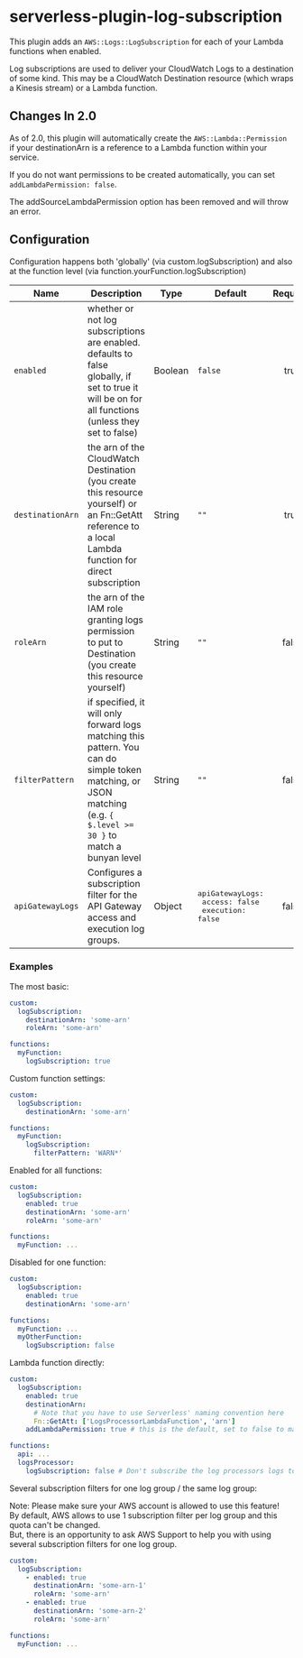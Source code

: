# serverless-plugin-log-subscription

This plugin adds an `AWS::Logs::LogSubscription` for each of your Lambda functions when enabled.

Log subscriptions are used to deliver your CloudWatch Logs to a destination of some kind. This may be a CloudWatch Destination resource (which wraps a Kinesis stream) or a Lambda function.

## Changes In 2.0

As of 2.0, this plugin will automatically create the `AWS::Lambda::Permission` if your destinationArn is a reference to a Lambda function within your service.

If you do not want permissions to be created automatically, you can set `addLambdaPermission: false`.

The addSourceLambdaPermission option has been removed and will throw an error.

## Configuration

Configuration happens both 'globally' (via custom.logSubscription) and also at the function level (via function.yourFunction.logSubscription)

| Name             | Description                                                                                                                                                         | Type    | Default                                                               | Required |
| ---------------- | ------------------------------------------------------------------------------------------------------------------------------------------------------------------- | ------- | --------------------------------------------------------------------- | :------: |
| `enabled`        | whether or not log subscriptions are enabled. defaults to false globally, if set to true it will be on for all functions (unless they set to false)                 | Boolean | `false`                                                               |   true   |
| `destinationArn` | the arn of the CloudWatch Destination (you create this resource yourself) or an Fn::GetAtt reference to a local Lambda function for direct subscription             | String  | `""`                                                                  |   true   |
| `roleArn`        | the arn of the IAM role granting logs permission to put to Destination (you create this resource yourself)                                                          | String  | `""`                                                                  |  false   |
| `filterPattern`  | if specified, it will only forward logs matching this pattern. You can do simple token matching, or JSON matching (e.g. `{ $.level >= 30 }` to match a bunyan level | String  | `""`                                                                  |  false   |
| `apiGatewayLogs` | Configures a subscription filter for the API Gateway access and execution log groups.                                                                               | Object  | <pre>apiGatewayLogs:<br> access: false<br> execution: false<br></pre> |  false   |

### Examples

The most basic:

```yml
custom:
  logSubscription:
    destinationArn: 'some-arn'
    roleArn: 'some-arn'

functions:
  myFunction:
    logSubscription: true
```

Custom function settings:

```yml
custom:
  logSubscription:
    destinationArn: 'some-arn'

functions:
  myFunction:
    logSubscription:
      filterPattern: 'WARN*'
```

Enabled for all functions:

```yml
custom:
  logSubscription:
    enabled: true
    destinationArn: 'some-arn'
    roleArn: 'some-arn'

functions:
  myFunction: ...
```

Disabled for one function:

```yml
custom:
  logSubscription:
    enabled: true
    destinationArn: 'some-arn'

functions:
  myFunction: ...
  myOtherFunction:
    logSubscription: false
```

Lambda function directly:

```yml
custom:
  logSubscription:
    enabled: true
    destinationArn:
      # Note that you have to use Serverless' naming convention here
      Fn::GetAtt: ['LogsProcessorLambdaFunction', 'arn']
    addLambdaPermission: true # this is the default, set to false to manage your own permissions

functions:
  api: ...
  logsProcessor:
    logSubscription: false # Don't subscribe the log processors logs to the log processor..
```

Several subscription filters for one log group / the same log group:

Note: Please make sure your AWS account is allowed to use this feature!  
By default, AWS allows to use 1 subscription filter per log group and this quota can't be changed.  
But, there is an opportunity to ask AWS Support to help you with using several subscription filters for
one log group.

```yml
custom:
  logSubscription:
    - enabled: true
      destinationArn: 'some-arn-1'
      roleArn: 'some-arn'
    - enabled: true
      destinationArn: 'some-arn-2'
      roleArn: 'some-arn'

functions:
  myFunction: ...
```
